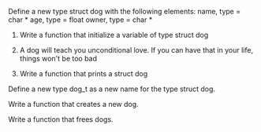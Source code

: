 Define a new type struct dog with the following elements:
name, type = char *
age, type = float
owner, type = char *

1. Write a function that initialize a variable of type struct dog


2. A dog will teach you unconditional love. If you can have that in your life, things won't be too bad

3. Write a function that prints a struct dog



Define a new type dog_t as a new name for the type struct dog.


Write a function that creates a new dog.



Write a function that frees dogs.

